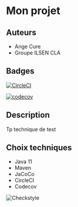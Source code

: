 # Mon projet

## Auteurs

* Ange Cure
* Groupe ILSEN CLA

## Badges

[![CircleCI](https://circleci.com/gh/Ange-Cure/ceri-m1-techniques-de-test.svg?style=shield)](https://circleci.com/gh/Ange-Cure/ceri-m1-techniques-de-test)

[![codecov](https://codecov.io/gh/Ange-Cure/ceri-m1-techniques-de-test/graph/badge.svg?token=EFJ973KDRB)](https://codecov.io/gh/Ange-Cure/ceri-m1-techniques-de-test)

## Description

Tp technique de test

## Choix techniques

* Java 11
* Maven
* JaCoCo
* CircleCI
* Codecov

![Checkstyle](https://circleci-tasks-prod.s3.us-east-1.amazonaws.com/storage/artifacts/75f14360-8bc5-4953-abe6-959b0ea38dc3/57c4566c-9a17-4e14-89e9-efdba67afd00/0/badges/checkstyle-result.svg?X-Amz-Algorithm=AWS4-HMAC-SHA256&X-Amz-Credential=ASIAQVFQINEOP6XGT47H%2F20240408%2Fus-east-1%2Fs3%2Faws4_request&X-Amz-Date=20240408T084716Z&X-Amz-Expires=60&X-Amz-Security-Token=IQoJb3JpZ2luX2VjEMH%2F%2F%2F%2F%2F%2F%2F%2F%2F%2FwEaCXVzLWVhc3QtMSJHMEUCIQCPWuJnkTmFF%2FKmr6GV9BJg5zsD%2F7jf3Kj4OyzGx3V2AAIgM8dCvvm%2FO2WLJgdJflCVa0ooJDcVvUDQJ6y%2FE5CY%2Ft8qtAII6v%2F%2F%2F%2F%2F%2F%2F%2F%2F%2FARADGgwwNDU0NjY4MDY1NTYiDMwmcgZ0vqS0fY8khyqIAnZPhINapEyJ%2FHsv844HtPmcgZQCxaH%2BcM3E7OdtsHvU%2BeY%2Bgwl3nZr1G%2Fur%2BZBlHk87OGaft7nFSUfXi85JSg1nppy%2FkF2mCUTH85GerocNuP%2FZBvIVo61%2FYJhXbepHhTMNh5XMzuETybE5xFF2d6yXWVKC7jicBAm1m%2BV0hZeXzBB82kxXm0uhPmE3l2LM1g5iIHVAGckQpA0zvTDWTX4FO3vhTE5FMJnXtlpBzSypaAr6y2f2oJxtNS9gKYuAlBKvbmGkxrd8iXRSuKfLSvFKzud6ztiLTx4Hy3icHVuaWL%2FyR0G7Gubw4EMTGp18q4DsqPMiSgjeQbmRb6FcjNFaUj6ydyQllzCG3M6wBjqdAYAcQ77cvXjZRTS%2F9e0I1emOmmkrc3%2FfLkp3FuxycQmp6ADI3uCRwA%2B4mNlJ%2BupW0M6DymqIL7nTA2AsIlOdniGqk6%2FpwVB%2BwVoUT4pgqwiX%2Fn6%2FDrBJT%2Fd75%2BmXQULx2VX6bp3ZEtqzIE885zRHpLyvgxUUvX2z4tie%2F%2B0YJiHEPnXFZKBSkcvGPJZQkgfMaqm1PMLo%2Bjcm0srcLrs%3D&X-Amz-SignedHeaders=host&x-id=GetObject&X-Amz-Signature=240a6674f36a6e94c73425f8e22ee2d9fa79dc6a390e27a016135a20bb1f73d3)
